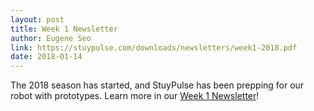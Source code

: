 ```yaml
---
layout: post
title: Week 1 Newsletter
author: Eugene Seo
link: https://stuypulse.com/downloads/newsletters/week1-2018.pdf
date: 2018-01-14
---
```

The 2018 season has started, and StuyPulse has been prepping for our robot with
prototypes.
Learn more in our [Week 1 Newsletter](/downloads/newsletters/week1-2018.pdf)!
